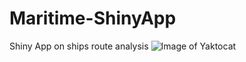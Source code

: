 # Maritime-ShinyApp
 Shiny App on ships route analysis
 ![Image of Yaktocat](https://octodex.github.com/images/yaktocat.png=800x900)
